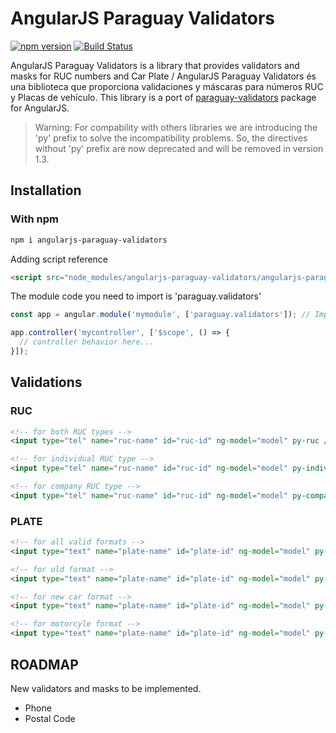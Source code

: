 AngularJS Paraguay Validators
==============
[![npm version](https://img.shields.io/npm/v/angularjs-paraguay-validators.svg)](https://www.npmjs.com/package/angularjs-paraguay-validators)
[![Build Status](https://travis-ci.org/jcalijurio/angularjs-paraguay-validators.svg)](https://travis-ci.org/jcalijurio/angularjs-paraguay-validators)

AngularJS Paraguay Validators is a library that provides validators and masks for RUC numbers and Car Plate / AngularJS Paraguay Validators és una biblioteca que proporciona validaciones y máscaras para números RUC y Placas de vehículo.
This library is a port of [paraguay-validators](https://www.npmjs.com/package/paraguay-validators) package for AngularJS.

> Warning: For compability with others libraries we are introducing the 'py' prefix to solve the incompatibility problems. So, the directives without 'py' prefix are now deprecated and will be removed in version 1.3.

## Installation ##

### With npm

```bash
npm i angularjs-paraguay-validators
```

Adding script reference

```html
<script src="node_modules/angularjs-paraguay-validators/angularjs-paraguay-validator.min.js">
```

The module code you need to import is 'paraguay.validators'

```javascript
const app = angular.module('mymodule', ['paraguay.validators']); // Import example.

app.controller('mycontroller', ['$scope', () => {
  // controller behavior here...
}]);
```

## Validations ##

### RUC ###

```html
<!-- for both RUC types -->
<input type="tel" name="ruc-name" id="ruc-id" ng-model="model" py-ruc />

<!-- for individual RUC type -->
<input type="tel" name="ruc-name" id="ruc-id" ng-model="model" py-individual-ruc />

<!-- for company RUC type -->
<input type="tel" name="ruc-name" id="ruc-id" ng-model="model" py-company-ruc />
```

### PLATE ###

```html
<!-- for all valid formats -->
<input type="text" name="plate-name" id="plate-id" ng-model="model" py-car-plate />

<!-- for old format -->
<input type="text" name="plate-name" id="plate-id" ng-model="model" py-old-car-plate />

<!-- for new car format -->
<input type="text" name="plate-name" id="plate-id" ng-model="model" py-new-car-plate />

<!-- for motorcyle format -->
<input type="text" name="plate-name" id="plate-id" ng-model="model" py-motorcycle-plate />
```

## ROADMAP ##

New validators and masks to be implemented.

  - Phone
  - Postal Code